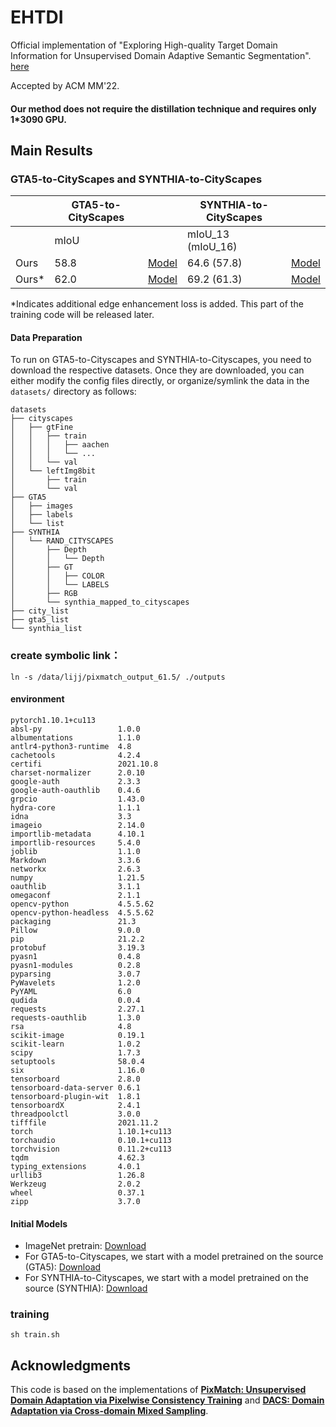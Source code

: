 # EHTDI
Official implementation of "Exploring High-quality Target Domain Information for Unsupervised Domain Adaptive Semantic Segmentation". [here](https://arxiv.org/abs/2208.06100)

Accepted by ACM MM'22.

#### Our method does not require the distillation technique and requires only 1*3090 GPU.

## Main Results

### GTA5-to-CityScapes and SYNTHIA-to-CityScapes
|                      |   GTA5-to-CityScapes|   |   SYNTHIA-to-CityScapes| |
|----------------------|---------------------|---|------------------------|-|
|                      |mIoU                 |   |mIoU_13  (mIoU_16)|
| Ours        |58.8 |   [Model](https://drive.google.com/file/d/1vNQHBitIDAiuY8IkmRDfVBShWX6qDiaC/view?usp=sharing)|  64.6 (57.8) |[Model](https://drive.google.com/file/d/1ICHI3mDpIQn82o5Q-VFOtPPEMLK-Ijf9/view?usp=sharing)  |
| Ours*        |62.0|  [Model](https://drive.google.com/file/d/1YmgnjG2bBIP7U1Egj2Yka4NCXGcF0ctd/view?usp=sharing) |  69.2    (61.3)  |[Model](https://drive.google.com/file/d/1MLh61JU8JGfgdeBWnylFXMjhMh49lasa/view?usp=sharing)  |

*Indicates additional edge enhancement loss is added. This part of the training code will be released later.

#### Data Preparation
To run on GTA5-to-Cityscapes and SYNTHIA-to-Cityscapes, you need to download the respective datasets. Once they are downloaded, you can either modify the config files directly, or organize/symlink the data in the `datasets/` directory as follows: 
```
datasets
├── cityscapes
│   ├── gtFine
│   │   ├── train
│   │   │   ├── aachen
│   │   │   └── ...
│   │   └── val
│   └── leftImg8bit
│       ├── train
│       └── val
├── GTA5
│   ├── images
│   ├── labels
│   └── list
├── SYNTHIA
│   └── RAND_CITYSCAPES
│       ├── Depth
│       │   └── Depth
│       ├── GT
│       │   ├── COLOR
│       │   └── LABELS
│       ├── RGB
│       └── synthia_mapped_to_cityscapes
├── city_list
├── gta5_list
└── synthia_list
```

### create symbolic link：
```
ln -s /data/lijj/pixmatch_output_61.5/ ./outputs
```


#### environment
```
pytorch1.10.1+cu113
absl-py                 1.0.0
albumentations          1.1.0
antlr4-python3-runtime  4.8
cachetools              4.2.4
certifi                 2021.10.8
charset-normalizer      2.0.10
google-auth             2.3.3
google-auth-oauthlib    0.4.6
grpcio                  1.43.0
hydra-core              1.1.1
idna                    3.3
imageio                 2.14.0
importlib-metadata      4.10.1
importlib-resources     5.4.0
joblib                  1.1.0
Markdown                3.3.6
networkx                2.6.3
numpy                   1.21.5
oauthlib                3.1.1
omegaconf               2.1.1
opencv-python           4.5.5.62
opencv-python-headless  4.5.5.62
packaging               21.3
Pillow                  9.0.0
pip                     21.2.2
protobuf                3.19.3
pyasn1                  0.4.8
pyasn1-modules          0.2.8
pyparsing               3.0.7
PyWavelets              1.2.0
PyYAML                  6.0
qudida                  0.0.4
requests                2.27.1
requests-oauthlib       1.3.0
rsa                     4.8
scikit-image            0.19.1
scikit-learn            1.0.2
scipy                   1.7.3
setuptools              58.0.4
six                     1.16.0
tensorboard             2.8.0
tensorboard-data-server 0.6.1
tensorboard-plugin-wit  1.8.1
tensorboardX            2.4.1
threadpoolctl           3.0.0
tifffile                2021.11.2
torch                   1.10.1+cu113
torchaudio              0.10.1+cu113
torchvision             0.11.2+cu113
tqdm                    4.62.3
typing_extensions       4.0.1
urllib3                 1.26.8
Werkzeug                2.0.2
wheel                   0.37.1
zipp                    3.7.0

```

#### Initial Models
* ImageNet pretrain: [Download](http://vllab.ucmerced.edu/ytsai/CVPR18/DeepLab_resnet_pretrained_init-f81d91e8.pth)
 * For GTA5-to-Cityscapes, we start with a model pretrained on the source (GTA5): [Download](https://drive.google.com/file/d/1lpMUoDKZHhoAtx-LRvgkNHdQ7Uq_I7u1/view?usp=sharing)
 * For SYNTHIA-to-Cityscapes, we start with a model pretrained on the source (SYNTHIA): [Download](https://drive.google.com/file/d/1Xuo0WAJosoJP37PAsvaPzczw6v64fVe3/view?usp=sharing)


### training
```
sh train.sh
```

## Acknowledgments

This code is based on the implementations of [**PixMatch: Unsupervised Domain Adaptation via Pixelwise Consistency Training**](https://github.com/lukemelas/pixmatch) and  [**DACS: Domain Adaptation via Cross-domain Mixed Sampling**](https://github.com/vikolss/DACS).


